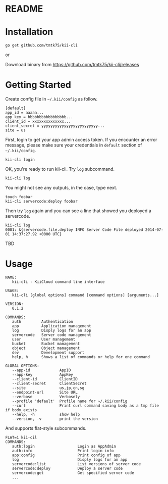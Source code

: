 # README

# Installation

```
go get github.com/tmtk75/kii-cli
```

or

Download binary from <https://github.com/tmtk75/kii-cli/releases>


# Getting Started

Create config file in `~/.kii/config` as follow.

    [default]
    app_id = aaaaa...
    app_key = bbbbbbbbbbbbbbbbb...
    client_id = xxxxxxxxxxxxxx...
    client_secret = yyyyyyyyyyyyyyyyyyyyyyyyy...
    site = us

First, login to get your app admin access token.
If you encounter an error message, please make sure your credentials in `default` section of `~/.kii/config`.

    kii-cli login

OK, you're ready to run kii-cli. Try `log` subcommand.

    kii-cli log

You might not see any outputs, in the case, type next.

    touch foobar
    kii-cli servercode:deploy foobar

Then try `log` again and you can see a line that showed you deployed a servercode.

    kii-cli log
    0001: &{servercode.file.deploy INFO Server Code File deployed 2014-07-01 14:37:27.92 +0000 UTC}

TBD


# Usage

```
NAME:
   kii-cli - KiiCloud command line interface

USAGE:
   kii-cli [global options] command [command options] [arguments...]

VERSION:
   0.1.2

COMMANDS:
   auth         Authentication
   app          Application management
   log          Disply logs for an app
   servercode   Server code management
   user         User management
   bucket       Bucket management
   object       Object management
   dev          Development support
   help, h      Shows a list of commands or help for one command
   
GLOBAL OPTIONS:
   --app-id             AppID
   --app-key            AppKey
   --client-id          ClientID
   --client-secret      ClientSecret
   --site               us,jp,cn,sg
   --endpoint-url       Site URL
   --verbose            Verbosely
   --profile 'default'  Profile name for ~/.kii/config
   --curl               Print curl command saving body as a tmp file if body exists
   --help, -h           show help
   --version, -v        print the version
```

And supports flat-style subcommands.
```
FLAT=1 kii-cil
COMMANDS:
   auth:login                   Login as AppAdmin
   auth:info                    Print login info
   app:config                   Print config of app
   log                          Disply logs for an app
   servercode:list              List versions of server code
   servercode:deploy            Deploy a server code
   servercode:get               Get specified server code
   ...

```
